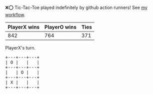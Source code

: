 :x::o: Tic-Tac-Toe played indefinitely by github action runners! See [my workflow](.github/workflows/play.yaml).

|PlayerX wins|PlayerO wins|Ties|
|-|-|-|
|842|764|371|

PlayerX's turn.

<pre>
+---+---+---+
| O |   |   |
+---+---+---+
|   | O |   |
+---+---+---+
| X |   |   |
+---+---+---+
</pre>